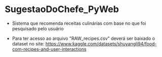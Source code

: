 # SugestaoDoChefe_PyWeb

- Sistema que recomenda receitas culinárias com base no que foi pesquisado pelo usuário

- Para ter acesso ao arquivo "RAW_recipes.csv" deverá ser baixado o dataset no site: https://www.kaggle.com/datasets/shuyangli94/food-com-recipes-and-user-interactions